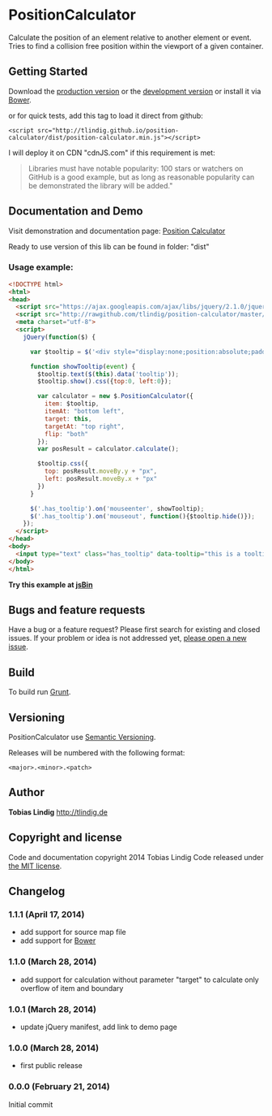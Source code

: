 # PositionCalculator

Calculate the position of an element relative to another element or event. Tries to find a collision free position within the viewport of a given container.


## Getting Started
Download the [production version][min] or the [development version][max] or install it via [Bower][bower].

[min]: https://raw.github.com/tlindig/position-calculator/master/dist/position-calculator.min.js
[max]: https://raw.github.com/tlindig/position-calculator/master/dist/position-calculator.js
[bower]: http://bower.io

or for quick tests, add this tag to load it direct from github:

`<script src="http://tlindig.github.io/position-calculator/dist/position-calculator.min.js"></script>`


I will deploy it on CDN "cdnJS.com" if this requirement is met:

> Libraries must have notable popularity: 100 stars or watchers on GitHub is a good example, but
> as long as reasonable popularity can be demonstrated the library will be added."

## Documentation and Demo

Visit demonstration and documentation page: <a href="http://tlindig.github.io/position-calculator/">Position Calculator</a>

Ready to use version of this lib can be found in folder: "dist"


### Usage example:

```html
<!DOCTYPE html>
<html>
<head>
  <script src="https://ajax.googleapis.com/ajax/libs/jquery/2.1.0/jquery.min.js"></script>
  <script src="http://rawgithub.com/tlindig/position-calculator/master/dist/position-calculator.min.js"></script>
  <meta charset="utf-8">
  <script>
    jQuery(function($) {

      var $tooltip = $('<div style="display:none;position:absolute;padding:10px;background:rgba(0,0,0,0.5);"></div>').appendTo(document.body);

      function showTooltip(event) {
        $tooltip.text($(this).data('tooltip'));
        $tooltip.show().css({top:0, left:0});

        var calculator = new $.PositionCalculator({
          item: $tooltip,
          itemAt: "bottom left",
          target: this,
          targetAt: "top right",
          flip: "both"
        });
        var posResult = calculator.calculate();

        $tooltip.css({
          top: posResult.moveBy.y + "px",
          left: posResult.moveBy.x + "px"
        })
      }

      $('.has_tooltip').on('mouseenter', showTooltip);
      $('.has_tooltip').on('mouseout', function(){$tooltip.hide()});
    });
  </script>
</head>
<body>
  <input type="text" class="has_tooltip" data-tooltip="this is a tooltip" value="hover me"/>
</body>
</html>
```

<b>Try this example at [jsBin](http://jsbin.com/sifec/1/edit)</b>


## Bugs and feature requests

Have a bug or a feature request? Please first search for existing and closed issues. If your problem or idea is not addressed yet, [please open a new issue](https://github.com/tlindig/position-calculator/issues/new).


## Build

To build run [Grunt](http://gruntjs.com/).


## Versioning

PositionCalculator use [Semantic Versioning](http://semver.org/).

Releases will be numbered with the following format:

`<major>.<minor>.<patch>`


## Author

**Tobias Lindig** <http://tlindig.de>


## Copyright and license

Code and documentation copyright 2014 Tobias Lindig
Code released under [the MIT license](LICENSE).

## Changelog

### 1.1.1 (April 17, 2014)

* add support for source map file
* add support for [Bower][bower]

### 1.1.0 (March 28, 2014)

* add support for calculation without parameter "target" to calculate only overflow of item and boundary

### 1.0.1 (March 28, 2014)

* update jQuery manifest, add link to demo page

### 1.0.0 (March 28, 2014)

* first public release

### 0.0.0 (February 21, 2014)

Initial commit
